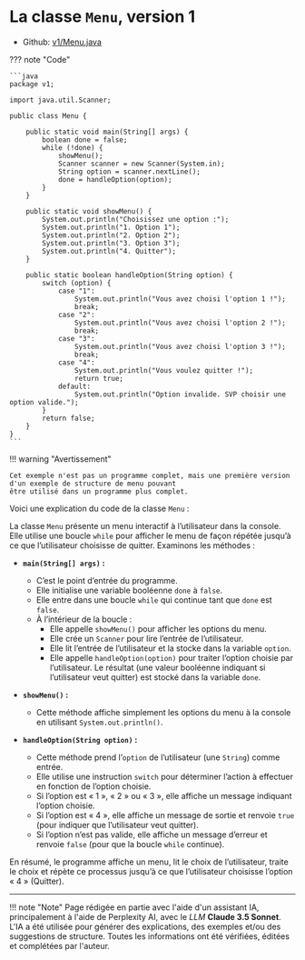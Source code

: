 # La classe `Menu`, version 1

- Github: [v1/Menu.java](https://github.com/profdenis/menu/tree/master/src/v1/Menu.java)

??? note "Code"

    ```java
    package v1;
    
    import java.util.Scanner;
    
    public class Menu {
    
        public static void main(String[] args) {
            boolean done = false;
            while (!done) {
                showMenu();
                Scanner scanner = new Scanner(System.in);
                String option = scanner.nextLine();
                done = handleOption(option);
            }
        }
    
        public static void showMenu() {
            System.out.println("Choisissez une option :");
            System.out.println("1. Option 1");
            System.out.println("2. Option 2");
            System.out.println("3. Option 3");
            System.out.println("4. Quitter");
        }
    
        public static boolean handleOption(String option) {
            switch (option) {
                case "1":
                    System.out.println("Vous avez choisi l'option 1 !");
                    break;
                case "2":
                    System.out.println("Vous avez choisi l'option 2 !");
                    break;
                case "3":
                    System.out.println("Vous avez choisi l'option 3 !");
                    break;
                case "4":
                    System.out.println("Vous voulez quitter !");
                    return true;
                default:
                    System.out.println("Option invalide. SVP choisir une option valide.");
            }
            return false;
        }
    }
    ```
!!! warning "Avertissement"

    Cet exemple n'est pas un programme complet, mais une première version d'un exemple de structure de menu pouvant 
    être utilisé dans un programme plus complet.

Voici une explication du code de la classe `Menu` :

La classe `Menu` présente un menu interactif à l’utilisateur dans la console. Elle utilise une boucle `while` pour
afficher le menu de façon répétée jusqu’à ce que l’utilisateur choisisse de quitter. Examinons les méthodes :

* **`main(String[] args)` :**
    * C’est le point d’entrée du programme.
    * Elle initialise une variable booléenne `done` à `false`.
    * Elle entre dans une boucle `while` qui continue tant que `done` est `false`.
    * À l’intérieur de la boucle :
        * Elle appelle `showMenu()` pour afficher les options du menu.
        * Elle crée un `Scanner` pour lire l’entrée de l’utilisateur.
        * Elle lit l’entrée de l’utilisateur et la stocke dans la variable `option`.
        * Elle appelle `handleOption(option)` pour traiter l’option choisie par l’utilisateur. Le résultat (une valeur
          booléenne indiquant si l’utilisateur veut quitter) est stocké dans la variable `done`.

* **`showMenu()` :**
    * Cette méthode affiche simplement les options du menu à la console en utilisant `System.out.println()`.

* **`handleOption(String option)` :**
    * Cette méthode prend l’`option` de l’utilisateur (une `String`) comme entrée.
    * Elle utilise une instruction `switch` pour déterminer l’action à effectuer en fonction de l’option choisie.
    * Si l’option est « 1 », « 2 » ou « 3 », elle affiche un message indiquant l’option choisie.
    * Si l’option est « 4 », elle affiche un message de sortie et renvoie `true` (pour indiquer que l’utilisateur veut
      quitter).
    * Si l’option n’est pas valide, elle affiche un message d’erreur et renvoie `false` (pour que la boucle `while`
      continue).

En résumé, le programme affiche un menu, lit le choix de l’utilisateur, traite le choix et répète ce processus jusqu’à
ce que l’utilisateur choisisse l’option « 4 » (Quitter).




-------

!!! note "Note"
    Page rédigée en partie avec l'aide d'un assistant IA, principalement à l'aide de Perplexity AI, avec le *LLM*
    **Claude 3.5 Sonnet**. L'IA a été utilisée pour générer des explications, des exemples et/ou des suggestions de
    structure. Toutes les informations ont été vérifiées, éditées et complétées par l'auteur.
